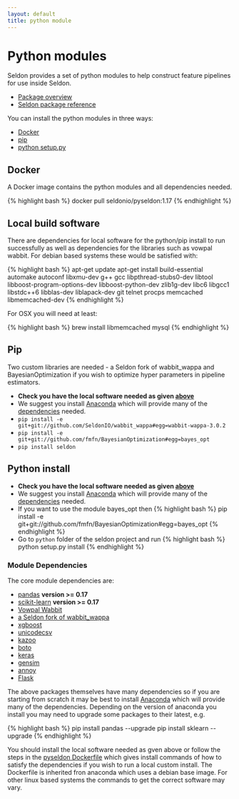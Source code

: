 ```yaml
---
layout: default
title: python module
---
```


# Python modules
Seldon provides a set of python modules to help construct feature pipelines for use inside Seldon.

 * [Package overview](prediction-pipeline.html)
 * [Seldon package reference](/python/index.html)

You can install the python modules in three ways:

 * [Docker](#docker)
 * [pip](#pip)
 * [python setup.py](#python-setup)


## Docker<a name="docker"></a>

A Docker image contains the python modules and all dependencies needed. 

{% highlight bash %}
   docker pull seldonio/pyseldon:1.17
{% endhighlight %}

## Local build software<a name="local-build"></a>

There are dependencies for local software for the python/pip install to run successfully as well as dependencies for the libraries such as vowpal wabbit. For debian based systems these would be satisfied with:

{% highlight bash %}
apt-get update
apt-get install build-essential automake autoconf libxmu-dev g++ gcc libpthread-stubs0-dev libtool libboost-program-options-dev libboost-python-dev zlib1g-dev libc6 libgcc1 libstdc++6 libblas-dev liblapack-dev git telnet procps memcached libmemcached-dev
{% endhighlight %}

For OSX you will need at least:

{% highlight bash %}
brew install libmemcached mysql
{% endhighlight %}


## Pip<a name="pip"></a>

Two custom libraries are needed - a Seldon fork of wabbit_wappa and BayesianOptimization if you wish to optimize hyper parameters in pipeline estimators.

 * **Check you have the local software needed as given [above](#local-build)**
 * We suggest you install [Anaconda](http://continuum.io/downloads) which will provide many of the [dependencies](#dependencies) needed.
 * ```pip install -e git+git://github.com/SeldonIO/wabbit_wappa#egg=wabbit-wappa-3.0.2```
 * ```pip install -e git+git://github.com/fmfn/BayesianOptimization#egg=bayes_opt```
 * ```pip install seldon```


## Python install<a name="python-setup"></a>

 * **Check you have the local software needed as given [above](#local-build)**
 * We suggest you install [Anaconda](http://continuum.io/downloads) which will provide many of the [dependencies](#dependencies) needed.
 * If you want to use the module bayes_opt then 
    {% highlight bash %}
      pip install -e git+git://github.com/fmfn/BayesianOptimization#egg=bayes_opt
    {% endhighlight %}
 * Go to  ```python``` folder of the seldon project and run
{% highlight bash %}
 python setup.py install
{% endhighlight %}

### Module Dependencies<a name="dependencies"></a>

The core module dependencies are:

  * [pandas](http://pandas.pydata.org/) **version >= 0.17**
  * [scikit-learn](http://scikit-learn.org/stable/) **version >= 0.17**
  * [Vowpal Wabbit](https://github.com/JohnLangford/vowpal_wabbit/wiki)
  * [a Seldon fork of wabbit_wappa](https://github.com/SeldonIO/wabbit_wappa)
  * [xgboost](https://github.com/dmlc/xgboost)
  * [unicodecsv](https://github.com/jdunck/python-unicodecsv)
  * [kazoo](https://kazoo.readthedocs.org/en/latest/)
  * [boto](https://github.com/boto/boto)
  * [keras](https://github.com/fchollet/keras)
  * [gensim](https://radimrehurek.com/gensim/)
  * [annoy](https://github.com/spotify/annoy)
  * [Flask](http://flask.pocoo.org/)

The above packages themselves have many dependencies so if you are starting from scratch it may be best to install [Anaconda](http://continuum.io/downloads) which will provide many of the dependencies. Depending on the version of anaconda you install you may need to upgrade some packages to their latest, e.g.

{% highlight bash %}
pip install pandas --upgrade
pip install sklearn --upgrade
{% endhighlight %}

You should install the local software needed as gven above or follow the steps in the [pyseldon Dockerfile](https://github.com/SeldonIO/seldon-server/blob/master/python/docker/pyseldon/Dockerfile) which gives install commands of how to satisfy the dependencies if you wish to run a local custom install. The Dockerfile is inherited fron anaconda which uses a debian base image. For other linux based systems the commands to get the correct software may vary.




